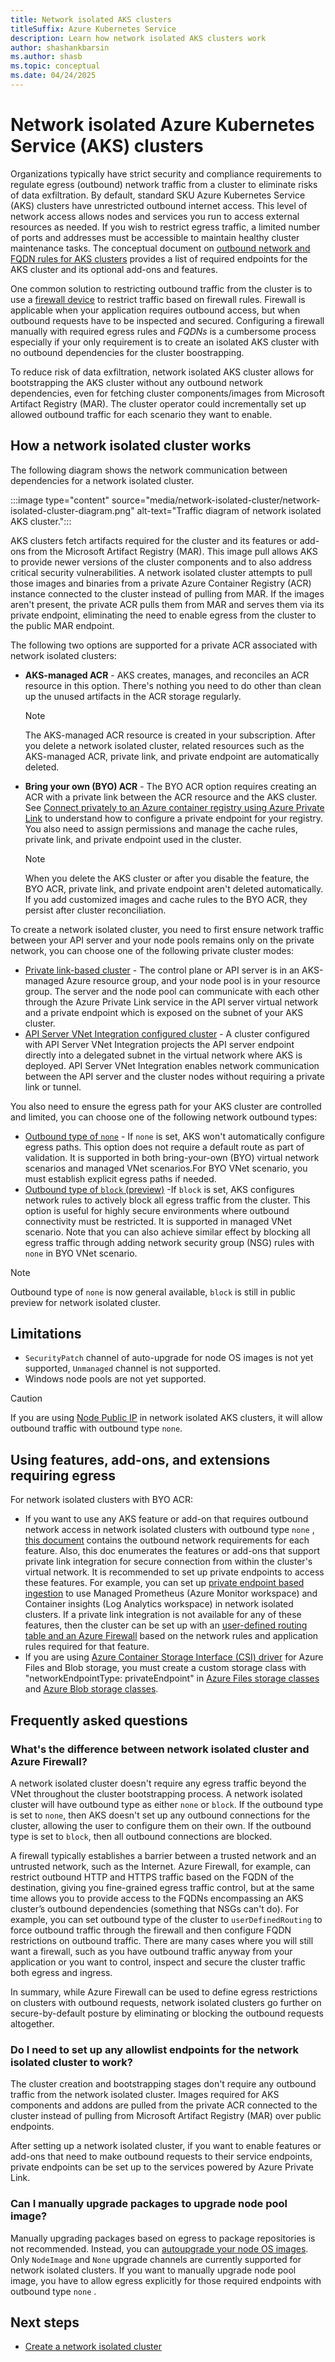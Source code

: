 ```yaml
---
title: Network isolated AKS clusters
titleSuffix: Azure Kubernetes Service
description: Learn how network isolated AKS clusters work
author: shashankbarsin
ms.author: shasb
ms.topic: conceptual
ms.date: 04/24/2025
---
```


# Network isolated Azure Kubernetes Service (AKS) clusters 

Organizations typically have strict security and compliance requirements to regulate egress (outbound) network traffic from a cluster to eliminate risks of data exfiltration. By default, standard SKU Azure Kubernetes Service (AKS) clusters have unrestricted outbound internet access. This level of network access allows nodes and services you run to access external resources as needed. If you wish to restrict egress traffic, a limited number of ports and addresses must be accessible to maintain healthy cluster maintenance tasks. The conceptual document on [outbound network and FQDN rules for AKS clusters][outbound-rules] provides a list of required endpoints for the AKS cluster and its optional add-ons and features.

One common solution to restricting outbound traffic from the cluster is to use a [firewall device][aks-firewall] to restrict traffic based on firewall rules. Firewall is applicable when your application requires outbound access, but when outbound requests have to be inspected and secured. Configuring a firewall manually with required egress rules and *FQDNs* is a cumbersome process especially if your only requirement is to create an isolated AKS cluster with no outbound dependencies for the cluster boostrapping.

To reduce risk of data exfiltration, network isolated AKS cluster allows for bootstrapping the AKS cluster without any outbound network dependencies, even for fetching cluster components/images from Microsoft Artifact Registry (MAR). The cluster operator could incrementally set up allowed outbound traffic for each scenario they want to enable.

## How a network isolated cluster works

The following diagram shows the network communication between dependencies for a network isolated cluster.

:::image type="content" source="media/network-isolated-cluster/network-isolated-cluster-diagram.png" alt-text="Traffic diagram of network isolated AKS cluster.":::

AKS clusters fetch artifacts required for the cluster and its features or add-ons from the Microsoft Artifact Registry (MAR). This image pull allows AKS to provide newer versions of the cluster components and to also address critical security vulnerabilities. A network isolated cluster attempts to pull those images and binaries from a private Azure Container Registry (ACR) instance connected to the cluster instead of pulling from MAR. If the images aren't present, the private ACR pulls them from MAR and serves them via its private endpoint, eliminating the need to enable egress from the cluster to the public MAR endpoint.


The following two options are supported for a private ACR associated with network isolated clusters:

* **AKS-managed ACR** - AKS creates, manages, and reconciles an ACR resource in this option. There's nothing you need to do other than clean up the unused artifacts in the ACR storage regularly.

    > [!NOTE]
    > The AKS-managed ACR resource is created in your subscription.
    > After you delete a network isolated cluster, related resources such as the AKS-managed ACR, private link, and private endpoint are automatically deleted. 

* **Bring your own (BYO) ACR** - The BYO ACR option requires creating an ACR with a private link between the ACR resource and the AKS cluster. See [Connect privately to an Azure container registry using Azure Private Link][container-registry-private-link] to understand how to configure a private endpoint for your registry. You also need to assign permissions and manage the cache rules, private link, and private endpoint used in the cluster. 

    > [!NOTE]
    > When you delete the AKS cluster or after you disable the feature, the BYO ACR, private link, and private endpoint aren't deleted automatically. If you add customized images and cache rules to the BYO ACR, they persist after cluster reconciliation.

To create a network isolated cluster, you need to first ensure network traffic between your API server and your node pools remains only on the private network, you can choose one of the following private cluster modes:

* [Private link-based cluster][private-clusters] - The control plane or API server is in an AKS-managed Azure resource group, and your node pool is in your resource group. The server and the node pool can communicate with each other through the Azure Private Link service in the API server virtual network and a private endpoint which is exposed on the subnet of your AKS cluster.
* [API Server VNet Integration configured cluster][api-server-vnet-integration] - A cluster configured with API Server VNet Integration projects the API server endpoint directly into a delegated subnet in the virtual network where AKS is deployed. API Server VNet Integration enables network communication between the API server and the cluster nodes without requiring a private link or tunnel.

You also need to ensure the egress path for your AKS cluster are controlled and limited, you can choose one of the following network outbound types:

* [Outbound type of `none`][outbound-type-none] - If `none` is set, AKS won't automatically configure egress paths. This option does not require a default route as part of validation. It is supported in both bring-your-own (BYO) virtual network scenarios and managed VNet scenarios.For BYO VNet scenario, you must establish explicit egress paths if needed.
* [Outbound type of `block` (preview)][outbound-type-block] -If `block` is set, AKS configures network rules to actively block all egress traffic from the cluster. This option is useful for highly secure environments where outbound connectivity must be restricted. It is supported in managed VNet scenario. Note that you can also achieve similar effect by blocking all egress traffic through adding network security group (NSG) rules with `none` in BYO VNet scenario.

> [!NOTE]
> Outbound type of `none` is now general available, `block` is still in public preview for network isolated cluster.

## Limitations

* `SecurityPatch` channel of auto-upgrade for node OS images is not yet supported, `Unmanaged` channel is not supported.
* Windows node pools are not yet supported.

> [!Caution]
> If you are using [Node Public IP][node-public-ip] in network isolated AKS clusters, it will allow outbound traffic with outbound type `none`.

## Using features, add-ons, and extensions requiring egress

For network isolated clusters with BYO ACR:
* If you want to use any AKS feature or add-on that requires outbound network access in network isolated clusters with outbound type `none` , [this document][outbound-rules-control-egress] contains the outbound network requirements for each feature. Also, this doc enumerates the features or add-ons that support private link integration for secure connection from within the cluster's virtual network. It is recommended to set up private endpoints to access these features. For example, you can set up [private endpoint based ingestion][azmontoring-private-link] to use Managed Prometheus (Azure Monitor workspace) and Container insights (Log Analytics workspace) in network isolated clusters. If a private link integration is not available for any of these features, then the cluster can be set up with an [user-defined routing table and an Azure Firewall][aks-firewall] based on the network rules and application rules required for that feature.
* If you are using [Azure Container Storage Interface (CSI) driver][csi-driver] for Azure Files and Blob storage, you must create a custom storage class with "networkEndpointType: privateEndpoint" in [Azure Files storage classes][custom-storage-class-file] and [Azure Blob storage classes][custom-storage-class-blob].

## Frequently asked questions

### What's the difference between network isolated cluster and Azure Firewall?

A network isolated cluster doesn't require any egress traffic beyond the VNet throughout the cluster bootstrapping process. A network isolated cluster will have outbound type as either `none` or `block`. If the outbound type is set to `none`, then AKS doesn't set up any outbound connections for the cluster, allowing the user to configure them on their own. If the outbound type is set to `block`, then all outbound connections are blocked.

A firewall typically establishes a barrier between a trusted network and an untrusted network, such as the Internet. Azure Firewall, for example, can restrict outbound HTTP and HTTPS traffic based on the FQDN of the destination, giving you fine-grained egress traffic control, but at the same time allows you to provide access to the FQDNs encompassing an AKS cluster’s outbound dependencies (something that NSGs can't do). For example, you can set outbound type of the cluster to `userDefinedRouting` to force outbound traffic through the firewall and then configure FQDN restrictions on outbound traffic. There are many cases where you will still want a firewall, such as you have outbound traffic anyway from your application or you want to control, inspect and secure the cluster traffic both egress and ingress.

In summary, while Azure Firewall can be used to define egress restrictions on clusters with outbound requests, network isolated clusters go further on secure-by-default posture by eliminating or blocking the outbound requests altogether.

### Do I need to set up any allowlist endpoints for the network isolated cluster to work?

The cluster creation and bootstrapping stages don't require any outbound traffic from the network isolated cluster. Images required for AKS components and addons are pulled from the private ACR connected to the cluster instead of pulling from Microsoft Artifact Registry (MAR) over public endpoints.

After setting up a network isolated cluster, if you want to enable features or add-ons that need to make outbound requests to their service endpoints, private endpoints can be set up to the services powered by Azure Private Link.

### Can I manually upgrade packages to upgrade node pool image?

Manually upgrading packages based on egress to package repositories is not recommended. Instead, you can [autoupgrade your node OS images][autoupgrade-node-os]. Only `NodeImage` and `None` upgrade channels are currently supported for network isolated clusters. If you want to manually upgrade node pool image, you have to allow egress explicitly for those required endpoints with outbound type `none` .

## Next steps

- [Create a network isolated cluster][network-isolated]

<!-- LINKS - Internal -->

[private-clusters]: ./private-clusters.md
[api-server-vnet-integration]: ./api-server-vnet-integration.md
[autoupgrade-node-os]: ./auto-upgrade-node-os-image.md
[network-isolated]: ./network-isolated.md
[outbound-rules]: ./outbound-rules-control-egress.md
[app-config-overview]: ./azure-app-configuration.md
[dapr-overview]: ./dapr.md
[csi-driver]: ./azure-files-csi.md
[node-public-ip]: ./use-node-public-ips.md
[outbound-rules-control-egress]: ./outbound-rules-control-egress.md
[aks-firewall]: ./limit-egress-traffic.md
[azure-cni]: ./configure-azure-cni.md
[csi-files]: ./azure-files-csi.md
[csi-blob]: ./azure-blob-csi.md
[csi-disks]: ./azure-disk-csi.md

<!-- LINKS - External -->
[container-registry-private-link]: /azure/container-registry/container-registry-private-link
[azure-ml-overview]: /azure/machine-learning/how-to-attach-kubernetes-anywhere
[gitops-overview]: /azure/azure-arc/kubernetes/conceptual-gitops-flux2
[azure-container-storage]: /azure/storage/container-storage/container-storage-introduction
[azure-backup-aks]: /azure/backup/azure-kubernetes-service-backup-overview
[custom-storage-class-blob]: /azure/aks/azure-csi-blob-storage-provision?tabs=mount-nfs%2Csecret#create-a-custom-storage-class
[custom-storage-class-file]: /azure/aks/azure-csi-files-storage-provision#create-a-storage-class
[azmontoring-private-link]: /azure/azure-monitor/containers/kubernetes-monitoring-private-link
[outbound-type-none]: /azure/aks/egress-outboundtype#outbound-type-of-none-preview
[outbound-type-block]: /azure/aks/egress-outboundtype#outbound-type-of-block-preview

